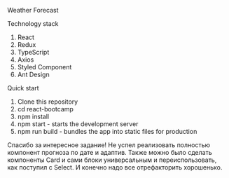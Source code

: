 Weather Forecast

Technology stack

1. React
2. Redux
3. TypeScript
4. Axios
5. Styled Component
6. Ant Design

Quick start

1. Clone this repository
2. cd react-bootcamp
3. npm install
4. npm start - starts the development server
5. npm run build - bundles the app into static files for production

Спасибо за интересное задание!
Не успел реализовать полностью компонент прогноза по дате и адаптив.
Также можно было сделать компоненты Card и сами блоки универсальным и переиспользовать, как поступил с Select.
И конечно надо все отрефакторить хорошенько.

